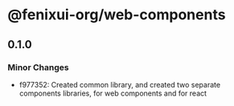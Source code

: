 # @fenixui-org/web-components

## 0.1.0

### Minor Changes

- f977352: Created common library, and created two separate components libraries, for web components and for react
